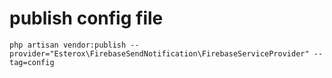 # publish config file
```
php artisan vendor:publish --provider="Esterox\FirebaseSendNotification\FirebaseServiceProvider" --tag=config
```
